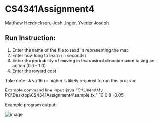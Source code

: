 # CS4341Assignment4
 
Matthew Hendrickson, Josh Unger, Yveder Joseph
 
## Run Instruction:
 1. Enter the name of the file to read in representing the map
 2. Enter how long to learn (in seconds)
 3. Enter the probability of moving in the desired direction upon taking an action (0.0 - 1.0)
 4. Enter the reward cost

Take note: Java 16 or higher is likely required to run this program

Example command line input: java "C:\Users\My PC\Desktop\CS4341Assignment4\sample.txt" 10 0.8 -0.05

Example program output:


![image](https://user-images.githubusercontent.com/20319786/155934893-6dd47df7-9a55-4687-b306-da1e69dc56ec.png)

